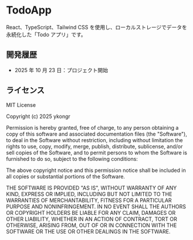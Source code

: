# TodoApp

React、TypeScript、Tailwind CSS を使用し、ローカルストレージでデータを永続化した「Todo アプリ」です。

## 開発履歴

- 2025 年 10 月 23 日：プロジェクト開始

## ライセンス

MIT License

Copyright (c) 2025 ykongr

Permission is hereby granted, free of charge, to any person obtaining a copy
of this software and associated documentation files (the "Software"), to deal
in the Software without restriction, including without limitation the rights
to use, copy, modify, merge, publish, distribute, sublicense, and/or sell
copies of the Software, and to permit persons to whom the Software is
furnished to do so, subject to the following conditions:

The above copyright notice and this permission notice shall be included in all
copies or substantial portions of the Software.

THE SOFTWARE IS PROVIDED "AS IS", WITHOUT WARRANTY OF ANY KIND, EXPRESS OR
IMPLIED, INCLUDING BUT NOT LIMITED TO THE WARRANTIES OF MERCHANTABILITY,
FITNESS FOR A PARTICULAR PURPOSE AND NONINFRINGEMENT. IN NO EVENT SHALL THE
AUTHORS OR COPYRIGHT HOLDERS BE LIABLE FOR ANY CLAIM, DAMAGES OR OTHER
LIABILITY, WHETHER IN AN ACTION OF CONTRACT, TORT OR OTHERWISE, ARISING FROM,
OUT OF OR IN CONNECTION WITH THE SOFTWARE OR THE USE OR OTHER DEALINGS IN THE
SOFTWARE.
